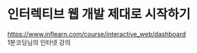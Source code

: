# 인터렉티브 웹 개발 제대로 시작하기     
https://www.inflearn.com/course/interactive_web/dashboard    
1분코딩님의 인터넷 강의 
